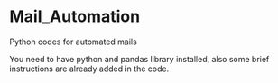 # Mail_Automation
Python codes for automated mails

You need to have python and pandas library installed, also some brief instructions are already added in the code. 

